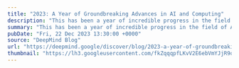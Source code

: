 ```yaml
---
title: "2023: A Year of Groundbreaking Advances in AI and Computing"
description: "This has been a year of incredible progress in the field of Artificial Intelligence (AI) research and its practical applications."
summary: "This has been a year of incredible progress in the field of Artificial Intelligence (AI) research and its practical applications."
pubDate: "Fri, 22 Dec 2023 13:30:00 +0000"
source: "DeepMind Blog"
url: "https://deepmind.google/discover/blog/2023-a-year-of-groundbreaking-advances-in-ai-and-computing/"
thumbnail: "https://lh3.googleusercontent.com/fkZqqqpfLKvV2E6ebVmYJjR9q9XnczvWtiui5uU-yPkHCQb5mLAB4kBmh3opGqOJLhtaC58td96UtvULI8uGpbB9TmejR82GZ2vWOqTyWZ6HSItIpHg=w1200-h630-n-nu"
---
```


